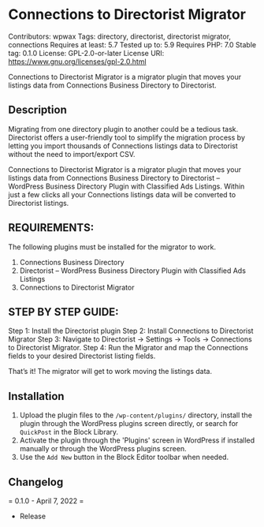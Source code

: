 # Connections to Directorist Migrator
Contributors:      wpwax
Tags:              directory, directorist, directorist migrator, connections
Requires at least: 5.7
Tested up to:      5.9
Requires PHP:      7.0
Stable tag:        0.1.0
License:           GPL-2.0-or-later
License URI:       https://www.gnu.org/licenses/gpl-2.0.html

Connections to Directorist Migrator is a migrator plugin that moves your listings data from Connections Business Directory to Directorist.

## Description

Migrating from one directory plugin to another could be a tedious task. Directorist offers a user-friendly tool to simplify the migration process by letting you import thousands of Connections listings data to Directorist without the need to import/export CSV. 

Connections to Directorist Migrator is a migrator plugin that moves your listings data from Connections Business Directory to Directorist – WordPress Business Directory Plugin with Classified Ads Listings. Within just a few clicks all your Connections listings data will be converted to Directorist listings.

## REQUIREMENTS:
The following plugins must be installed for the migrator to work.

1. Connections Business Directory
2. Directorist – WordPress Business Directory Plugin with Classified Ads Listings
3. Connections to Directorist Migrator

## STEP BY STEP GUIDE:

Step 1: Install the Directorist plugin 
Step 2: Install Connections to Directorist Migrator 
Step 3: Navigate to Directorist → Settings → Tools → Connections to Directorist Migrator. 
Step 4: Run the Migrator and map the Connections fields to your desired Directorist listing fields. 

That’s it! The migrator will get to work moving the listings data.


## Installation

1. Upload the plugin files to the `/wp-content/plugins/` directory, install the plugin through the WordPress plugins screen directly, or search for `QuickPost` in the Block Library.
2. Activate the plugin through the 'Plugins' screen in WordPress if installed manually or through the WordPress plugins screen.
3. Use the `Add New` button in the Block Editor toolbar when needed.

## Changelog

= 0.1.0 - April 7, 2022 =

* Release
